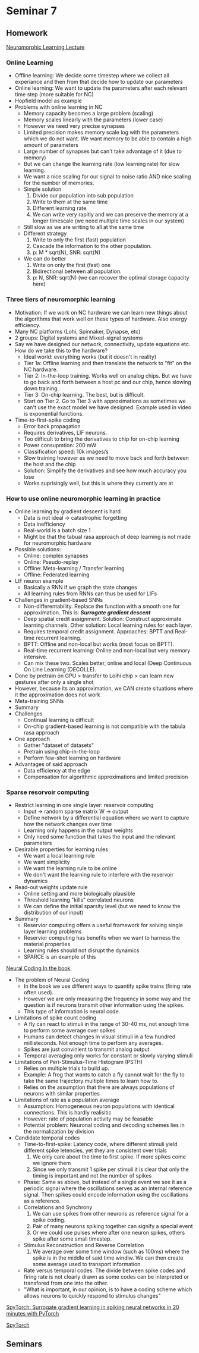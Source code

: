 # Seminar 7

## Homework
[Neuromorphic Learning Lecture](https://tube.switch.ch/videos/RaNHxtfdVe)
### Online Learning
* Offline learning: We decide some timestep where we collect all experiance and then from that decide how to update our parameters
* Online learning: We want to update the parameters after each relevant time step (more suitable for NC)
* Hopfield model as example
* Problems with online learning in NC
	- Memory capacity becomes a large problem (scaling)
	- Memory scales linearly with the parameters (lower case)
	- However we need very precise synapses
	- Limited precision makes memory scale log with the parameters which we do not want. We want memory to be able to contain a high amount of parameters
	- Large number of synapses but can't take advantage of it (due to memory)
	- But we can change the learning rate (low learning rate) for slow learning.
	- We want a nice scaling for our signal to noise ratio AND nice scaling for the number of memories.
	- Simple solution
		1. Divide our population into sub population
		2. Write to them at the same time
		3. Different learning rate
		4. We can write very rapitly and we can preserve the memory at a longer timescale (we need multiple time scales in our system)
	- Still slow as we are writing to all at the same time
	- Different strategy
		1. Write to only the first (fast) population
		2. Cascade the information to the other population.
		3. p: M * sqrt(N), SNR: sqrt(N)
	- We can do better
		1. Write on only the first (fast) one
		2. Bidirectional between all population.
		3. p: N, SNR: sqrt(N) (we can recover the optimal storage capacity here)

### Three tiers of neuromorphic learning
* Motivation: If we work on NC hardware we can learn new things about the algorithms that work well on these types of hardware. Also energy efficiency.
* Many NC platforms (Lohi, Spinnaker, Dynapse, etc)
* 2 groups: Digital systems and Mixed-signal systems
* Say we have designed our network, connectivity, update equations etc. How do we take this to the hardware?
	- Ideal world: everything works (but it doesn't in reality)
	- Tier 1a: Offline learning and then translate the network to "fit" on the NC hardware.
	- Tier 2: In-the-loop training. Works well on analog chips. But we have to go back and forth between a host pc and our chip, hence slowing down training.
	- Tier 3: On-chip learning. The best, but is difficult.
	- Start on Tier 2. Go to Tier 3 with approximations as sometimes we can't use the exact model we have designed. Example used in video is exponential functions.
* Time-to-first-spike coding
	- Error back propagation
	- Requires derivatives, LIF neurons.
	- Too difficult to bring the derivatives to chip for on-chip learning
	- Power consupmtion: 200 mW
	- Classification speed: 10k images/s
	- Slow training however as we need to move back and forth between the host and the chip
	- Solution: Simplify the derivatives and see how much accuracy you lose
	- Works suprisingly well, but this is where they currently are at

### How to use online neuromorphic learning in practice
* Online learning by gradient descent is hard
	- Data is not ideal -> catastrophic forgetting
	- Data inefficiency
	- Real-world is a batch size 1
	- Might be that the tabual rasa approach of deep learning is not made for neuromorphic hardware
* Possible solutions:
	- Online: complex synapses
	- Online: Pseudo-replay
	- Offline: Meta-learning / Transfer learning
	- Offline: Federated learning
* LIF neuron example
	- Basically a RNN if we graph the state changes
	- All learning rules from RNNs can thus be used for LIFs
* Challenges in gradient-based SNNs
	- Non-differentability. Replace the function with a smooth one for approximation. This is: ***Surrogate gradient descent***
	- Deep spatial credit assignment. Solution: Construct approximate learning channels. Other solution: Local learning rules for each layer.
	- Requires temporal credit assignment. Approaches: BPTT and Real-time recurrent learning. 
	- BPTT: Offline and non-local but works (most focus on BPTT).
	- Real-time recurrent learning: Online and non-local but very memory intensive.
	- Can mix these two. Scales better, online and local  (Deep Continuous On Line Learning (DECOLLE).
* Done by pretrain on GPU > transfer to Loihi chip > can learn new gestures after only a single shot
* However, because its an approximation, we CAN create situations where it the approximation does not work
* Meta-training SNNs
* Summary
* Challenges
	- Continual learning is difficult
	- On-chip gradient-based learning is not compatible with the tabula rasa approach
* One approach
	- Gather "dataset of datasets"
	- Pretrain using chip-in-the-loop
	- Perform few-shot learning on hardware
* Advantages of said approach
	- Data efficiency at the edge
	- Compensation for algorithmic approximations and limited precision

### Sparse resorvoir computing
* Restrict learning in one single layer: reservoir computing
	- Input -> random sparse matrix W -> output
	- Define network by a differential equation where we want to capture how the network changes over time
	- Learning only happens in the output weights
	- Only need some function that takes the input and the relevant parameters
* Desirable properties for learning rules
	- We want a local learning rule
	- We want simplicity
	- We want the learning rule to be online
	- We don't want the learning rule to interfere with the reservoir dynamics
* Read-out weights update rule
	 - Online setting and more biologically plausible
	- Threshold learning "kills" correlated neurons
	- We can define the initial sparsity level (but we need to know the distribution of our input)
* Summary
	- Reservior computing offers a useful framework for solving single layer learning problems
	- Reservior computing has benefits when we want to harness the material properties
	- Learning rules should not disrupt the dynamics
	- SPARCE is an example of this


[Neural Coding In the book](https://neuronaldynamics.epfl.ch/online/Ch7.S6.html) 
* The problem of Neural Coding
	- In the book we use different ways to quantify spike trains (firing rate often used).
	- However we are only measuring the frequency in some way and the question is if neurons transmit other information using the spikes.
	- This type of information is neural code.
* Limitations of spike count coding
	- A fly can react to stimuli in the range of 30-40 ms, not enough time to perform some average over spikes
	- Humans can detect changes in visual stimuli in a few hundred millisteconds. Not enough time to perform any averages.
	- Spikes are just convinient to transmit analog output
	- Temporal averaging only works for constant or slowly varying stimuli
* Limitations of Peri-Stimulus-Time Histogram (PSTH)
	- Relies on multiple trials to build up.
	- Example: A frog that wants to catch a fly cannot wait for the fly to take the same trajectory multiple times to learn how to.
	- Relies on the assumption that there are always populations of neurons with similar properties
* Limitations of rate as a population average
	- Assumption: Homogeneous neuron populations with identical connections. This is hardly realisitic
	- However: rate of population activity may be feasable
	- Potential problem: Neuronal coding and decoding schemes lies in the normalization by division
* Candidate temporal codes
	- Time-to-first-spike: Latency code, where different stimuli yield different spike letencies, yet they are consistent over trials
		1. We only care about the time to first spike. If more spikes come we ignore them
		2. Since we only transmit 1 spike per stimuli it is clear that only the timing is important and not the number of spikes
	- Phase: Same as above, but instead of a single event we see it as a periodic signal where the oscillations serves as an internal reference signal. Then spikes could encode information using the oscillations as a reference.
	- Correlations and Synchrony
		1. We can use spikes from other neurons as reference signal for a spike coding.
		2. Pair of many neurons spiking together can signify a special event
		3. Or we could use pulses where after one neuron spikes, others spike after some small timestep. 
	- Stimulus Reconstruction and Reverse Correlation
		1. We average over some time window (such as 100ms) where the spike is in the middle of said time windiw. We can then create some average used to transport information.
	- Rate versus temporal codes. The divide between spike codes and firing rate is not clearly drawn as some codes can be interpreted or transfored from one into the other.
	- "What is important, in our opinion, is to have a coding scheme which allows neurons to quickly respond to stimulus changes"

[SpyTorch: Surrogate gradient learning in spiking neural networks in 20 minutes with PyTorch](https://www.youtube.com/watch?v=xPYiAjceAqU)

[SpyTorch](https://github.com/fzenke/spytorch)

## Seminars
